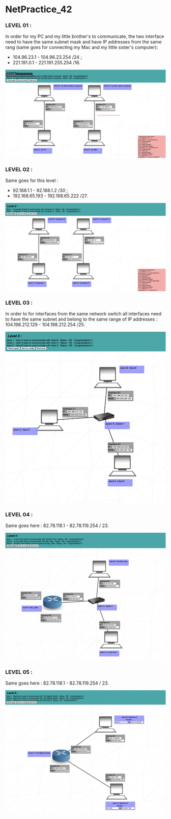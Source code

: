 # NetPractice_42

### LEVEL 01 :

In order for my PC and my little brother's to communicate, the two interface need to have the same subnet mask and have IP addresses from the same rang (same goes for connecting my Mac and my little sister's computer):
- 104.96.23.1 - 104.96.23.254 /24 ;
- 221.191.0.1 - 221.191.255.254 /16.

![alt text](https://github.com/mboy29/NetPractice_42/blob/main/Levels/level01-2.png)

### LEVEL 02 :

Same goes for this level :
- 92.168.1.1 - 92.168.1.2 /30 ;
- 192.168.65.193 - 192.168.65.222 /27.

![alt text](https://github.com/mboy29/NetPractice_42/blob/main/Levels/level02-2.png)

### LEVEL 03 :

In order to for interfaces from the same network switch all interfaces need to have the same subnet and belong to the same range of IP addresses : 104.198.212.129 - 104.198.212.254 /25.

![alt text](https://github.com/mboy29/NetPractice_42/blob/main/Levels/level03-2.png)

### LEVEL 04 :

Same goes here : 82.78.118.1 - 82.78.119.254 / 23.

![alt text](https://github.com/mboy29/NetPractice_42/blob/main/Levels/level04-2.png)

### LEVEL 05 :

Same goes here : 82.78.118.1 - 82.78.119.254 / 23.

![alt text](https://github.com/mboy29/NetPractice_42/blob/main/Levels/level05-2.png)
